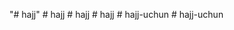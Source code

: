"# hajj" 
#   h a j j  
 #   h a j j  
 #   h a j j  
 #   h a j j - u c h u n  
 #   h a j j - u c h u n  
 